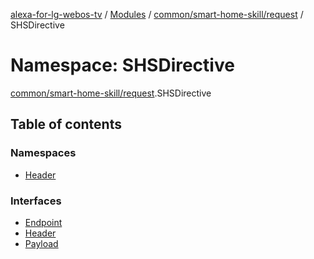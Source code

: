 [alexa-for-lg-webos-tv](../README.md) / [Modules](../modules.md) / [common/smart-home-skill/request](common_smart_home_skill_request.md) / SHSDirective

# Namespace: SHSDirective

[common/smart-home-skill/request](common_smart_home_skill_request.md).SHSDirective

## Table of contents

### Namespaces

- [Header](common_smart_home_skill_request.SHSDirective.Header.md)

### Interfaces

- [Endpoint](../interfaces/common_smart_home_skill_request.SHSDirective.Endpoint.md)
- [Header](../interfaces/common_smart_home_skill_request.SHSDirective.Header-1.md)
- [Payload](../interfaces/common_smart_home_skill_request.SHSDirective.Payload.md)
